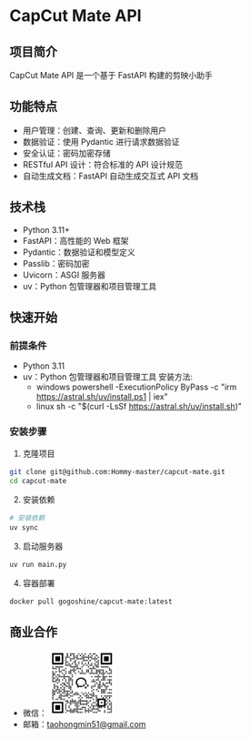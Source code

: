 # CapCut Mate API

## 项目简介
CapCut Mate API 是一个基于 FastAPI 构建的剪映小助手

## 功能特点
- 用户管理：创建、查询、更新和删除用户
- 数据验证：使用 Pydantic 进行请求数据验证
- 安全认证：密码加密存储
- RESTful API 设计：符合标准的 API 设计规范
- 自动生成文档：FastAPI 自动生成交互式 API 文档

## 技术栈
- Python 3.11+
- FastAPI：高性能的 Web 框架
- Pydantic：数据验证和模型定义
- Passlib：密码加密
- Uvicorn：ASGI 服务器
- uv：Python 包管理器和项目管理工具

## 快速开始

### 前提条件
- Python 3.11
- uv：Python 包管理器和项目管理工具
  安装方法: 
  - windows
  powershell -ExecutionPolicy ByPass -c "irm https://astral.sh/uv/install.ps1 | iex"
  - linux
  sh -c "$(curl -LsSf https://astral.sh/uv/install.sh)"

### 安装步骤
1. 克隆项目
```bash
git clone git@github.com:Hommy-master/capcut-mate.git
cd capcut-mate
```

2. 安装依赖
```bash
# 安装依赖
uv sync
```

3. 启动服务器
```bash
uv run main.py
```

4. 容器部署
```bash
docker pull gogoshine/capcut-mate:latest
```

## 商业合作
- 微信：
  ![微信](./assets/wechat.png)
- 邮箱：taohongmin51@gmail.com
